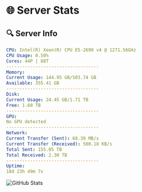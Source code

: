 # 🌐 Server Stats
## 🔍 Server Info
```yaml
CPU: Intel(R) Xeon(R) CPU E5-2699 v4 @ 1271.56GHz
CPU Usage: 0.50%
Cores: 44P | 88T
-----------------------------------
Memory:
Current Usage: 144.95 GB/503.74 GB
Available: 355.41 GB
-----------------------------------
Disk:
Current Usage: 24.45 GB/1.71 TB
Free: 1.60 TB
-----------------------------------
GPU:
No GPU detected
-----------------------------------
Network:
Current Transfer (Sent): 68.39 MB/s
Current Transfer (Received): 580.18 KB/s
Total Sent: 155.05 TB
Total Received: 2.30 TB
-----------------------------------
Uptime:
18d 23h 49m 7s
```
![GitHub Stats](https://img.shields.io/badge/Updated-2025-02-26_22:32:25-blue)